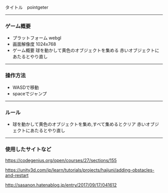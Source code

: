 タイトル　pointgeter


---


### ゲーム概要
- プラットフォーム
webgl
- 画面解像度
1024x768
- ゲーム概要
球を動かして黄色のオブジェクトを集める
赤いオブジェクトにあたるとやり直し

---


### 操作方法
- WASDで移動
- spaceでジャンプ


---


### ルール
- 球を動かして黄色のオブジェクトを集め,すべて集めるとクリア
赤いオブジェクトにあたるとやり直し

---

### 使用したサイトなど
https://codegenius.org/open/courses/27/sections/155

https://unity3d.com/jp/learn/tutorials/projects/hajiuni/adding-obstacles-and-restart

http://sasanon.hatenablog.jp/entry/2017/09/17/041612
